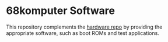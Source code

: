 # 68komputer Software
This repository complements the [hardware repo](https://github.com/tristanseifert/68komputer-hw) by providing the appropriate software, such as boot ROMs and test applications.
